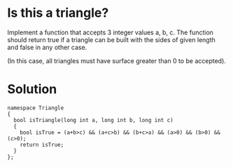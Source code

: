 # Is this a triangle?
Implement a function that accepts 3 integer values a, b, c. The function should return true if a triangle can be built with the sides of given length and false in any other case.

(In this case, all triangles must have surface greater than 0 to be accepted).
# Solution
```
namespace Triangle
{
  bool isTriangle(long int a, long int b, long int c)
  {
    bool isTrue = (a+b>c) && (a+c>b) && (b+c>a) && (a>0) && (b>0) && (c>0);
    return isTrue;
  }
};
```